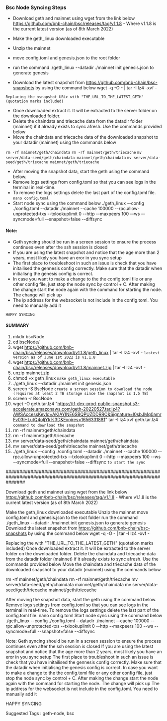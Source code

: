 ### Bsc Node Syncing Steps
- Download geth and mainnet using wget from the link below
https://github.com/bnb-chain/bsc/releases/tag/v1.1.8 - Where v1.1.8 is the current latest version (as of 8th March 2022)

- Make the geth_linux downloaded executable
- Unzip the mainnet
- move config.toml and genesis.json to the root folder
- run the command ./geth_linux --datadir ./mainnet init genesis.json to generate genesis
- Download the latest snapshot from https://github.com/bnb-chain/bsc-snapshots by using the command below
wget -q -O - <snapshot URL> | tar -I lz4 -xvf -

`Replacing the <snapshot URL> with "THE_URL_TO_THE_LATEST_GETH"   (quotation marks included)`
- Once downloaded extract it. It will be extracted to the server folder on the downloaded folder.
- Delete the chaindata and triecache data from the datadir folder (mainnet) if it already exists to sync afresh. Use the commands provided below
- Move the chaindata and triecache data of the downloaded snapshot to your datadir (mainnet) using  the commands below

`rm -rf mainnet/geth/chaindata`
`rm -rf mainnet/geth/triecache`
`mv server/data-seed/geth/chaindata mainnet/geth/chaindata`
`mv server/data-seed/geth/triecache mainnet/geth/triecache`

- After moving the snapshot data, start the geth using the command below.
- Remove logs settings from config.toml so that you can see logs in the terminal in real-time.
- To remove the logs settings delete the last part of the config.toml file.
`nano config.toml`
- Start node sync using the command below
./geth_linux --config ./config.toml --datadir ./mainnet --cache 100000 --rpc.allow-unprotected-txs --txlookuplimit 0 --http --maxpeers 100 --ws --syncmode=full --snapshot=false --diffsync

#### Note:
- Geth syncing should be run in a screen session to ensure the process continues even after the ssh session is closed
- If you are using the latest snapshot and notice that the age more than 2 years, most likely you have an eror in you sync setup
- The first place to troubleshoot in such an issue is check that you have initailised the gennesis config correctly. Make sure that the datadir when initialisng the genesis config is correct.
- In case you want to make a change to the the config.toml file or any other config file, just stop the node sync by control + C. After making the change start the node again with the command for starting the node. The change will pick up
- The ip address for the websocket is not include in the config.toml. You need to manually add it



`HAPPY SYNCING`


#### SUMMARY

1. mkdir bscNode 
2. cd bscNode/
3. wget https://github.com/bnb-chain/bsc/releases/download/v1.1.8/geth_linux | tar -I lz4 -xvf - `lastest version as of June 1st 2022 is v1.1.8`
4. wget https://github.com/bnb-chain/bsc/releases/download/v1.1.8/mainnet.zip | tar -I lz4 -xvf -
5. unzip mainnet.zip
6. chmod +x geth_linux  `make geth_linux executable`
7. ./geth_linux --datadir ./mainnet init genesis.json
8. screen -S BscNode `create a screen session to download the node (requires at least 2 TB storage since the snapshot is 1.5 TB)`
9. screen -r BscNode
10. wget -O geth.tar.lz4  "https://tf-dex-prod-public-snapshot.s3-accelerate.amazonaws.com/geth-20220527.tar.lz4?AWSAccessKeyId=AKIAYINE6SBQPUZDDRRO&Signature=l0sbJMq0amrFv03iHLutQ4oljYk%3D&Expires=1656331881" tar -I lz4 xvf geth.tar.lz4 `command to download the snapshot`
11. rm -rf mainnet/geth/chaindata
12. rm -rf mainnet/geth/triecache
13. mv server/data-seed/geth/chaindata mainnet/geth/chaindata
14. mv server/data-seed/geth/triecache mainnet/geth/triecache
15. ./geth_linux --config ./config.toml --datadir ./mainnet --cache 100000 --rpc.allow-unprotected-txs --txlookuplimit 0 --http --maxpeers 100 --ws --syncmode=full --snapshot=false --diffsync `to start the sync`
  
  
  
  
  
  
  
  
  
  
#######################################################################################################################
  
  
  
  
  
  
Download geth and mainnet using wget from the link below
https://github.com/bnb-chain/bsc/releases/tag/v1.1.8 - Where v1.1.8 is the current latest version (as of 8th March 2022)

Make the geth_linux downloaded executable
Unzip the mainnet
move config.toml and genesis.json to the root folder
run the command ./geth_linux --datadir ./mainnet init genesis.json to generate genesis
Download the latest snapshot from https://github.com/bnb-chain/bsc-snapshots by using the command below
wget -q -O - <snapshot URL> | tar -I lz4 -xvf -

Replacing the <snapshot URL> with "THE_URL_TO_THE_LATEST_GETH"   (quotation marks included)
Once downloaded extract it. It will be extracted to the server folder on the downloaded folder.
Delete the chaindata and triecache data from the datadir folder (mainnet) if it already exists to sync afresh. Use the commands provided below
Move the chaindata and triecache data of the downloaded snapshot to your datadir (mainnet) using  the commands below

rm -rf mainnet/geth/chaindata
rm -rf mainnet/geth/triecache
mv server/data-seed/geth/chaindata mainnet/geth/chaindata
mv server/data-seed/geth/triecache mainnet/geth/triecache

After moving the snapshot data, start the geth using the command below.
Remove logs settings from config.toml so that you can see logs in the terminal in real-time.
To remove the logs settings delete the last part of the config.toml file.
nano config.toml
Start node sync using the command below
./geth_linux --config ./config.toml --datadir ./mainnet --cache 100000 --rpc.allow-unprotected-txs --txlookuplimit 0 --http --maxpeers 100 --ws --syncmode=full --snapshot=false --diffsync

Note:
Geth syncing should be run in a screen session to ensure the process continues even after the ssh session is closed
If you are using the latest snapshot and notice that the age more than 2 years, most likely you have an eror in you sync setup
The first place to troubleshoot in such an issue is check that you have initailised the gennesis config correctly. Make sure that the datadir when initialisng the genesis config is correct.
In case you want to make a change to the the config.toml file or any other config file, just stop the node sync by control + C. After making the change start the node again with the command for starting the node. The change will pick up
The ip address for the websocket is not include in the config.toml. You need to manually add it



HAPPY SYNCING


Suggested Tags : geth-node, bsc

